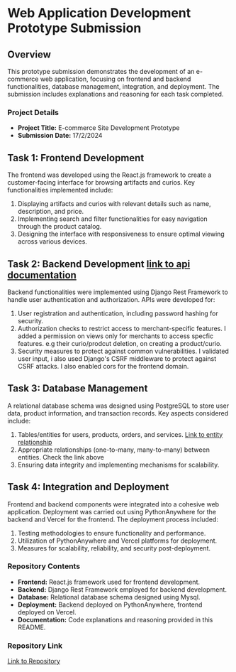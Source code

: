 # Web Application Development Prototype Submission

## Overview
This prototype submission demonstrates the development of an e-commerce web application, focusing on frontend and backend functionalities, database management, integration, and deployment. The submission includes explanations and reasoning for each task completed.

### Project Details
- **Project Title:** E-commerce Site Development Prototype
- **Submission Date:** 17/2/2024

## Task 1: Frontend Development
The frontend was developed using the React.js framework to create a customer-facing interface for browsing artifacts and curios. Key functionalities implemented include:
1. Displaying artifacts and curios with relevant details such as name, description, and price.
2. Implementing search and filter functionalities for easy navigation through the product catalog.
3. Designing the interface with responsiveness to ensure optimal viewing across various devices.

## Task 2: Backend Development [link to api documentation](https://njorogekimenyu.pythonanywhere.com/api/swagger/)
Backend functionalities were implemented using Django Rest Framework to handle user authentication and authorization. APIs were developed for:
1. User registration and authentication, including password hashing for security.
2. Authorization checks to restrict access to merchant-specific features. I added a permission on views only for merchants to access specfic features. e.g their curio/prodcut deletion, on creating a product/curio.
3. Security measures to protect against common vulnerabilities. I validated user input, i also used Django's CSRF middleware to protect against CSRF attacks. I also enabled cors for the frontend domain.


## Task 3: Database Management
A relational database schema was designed using PostgreSQL to store user data, product information, and transaction records. Key aspects considered include:
1. Tables/entities for users, products, orders, and services. [Link to entity relationship](https://drawsql.app/teams/house-2/diagrams/tch)
2. Appropriate relationships (one-to-many, many-to-many) between entities. Check the link above
3. Ensuring data integrity and implementing mechanisms for scalability.

## Task 4: Integration and Deployment
Frontend and backend components were integrated into a cohesive web application. Deployment was carried out using PythonAnywhere for the backend and Vercel for the frontend. The deployment process included:
1. Testing methodologies to ensure functionality and performance.
2. Utilization of PythonAnywhere and Vercel platforms for deployment.
3. Measures for scalability, reliability, and security post-deployment.


### Repository Contents
- **Frontend:** React.js framework used for frontend development.
- **Backend:** Django Rest Framework employed for backend development.
- **Database:** Relational database schema designed using Mysql.
- **Deployment:** Backend deployed on PythonAnywhere, frontend deployed on Vercel.
- **Documentation:** Code explanations and reasoning provided in this README.

### Repository Link
[Link to Repository](https://github.com/kimenyu/Curios-shop.git)

